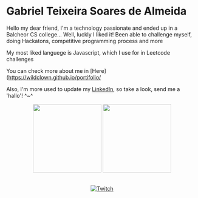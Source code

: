 # Gabriel Teixeira Soares de Almeida

Hello my dear friend, I'm a technology passionate and ended up in a Balcheor CS college... Well, luckly I liked it!
Been able to challenge myself, doing Hackatons, competitive programming process and more

My most liked languege is Javascript, which I use for in Leetcode challenges

You can check more about me in [Here](https://wildclown.github.io/portifolio/

Also, I'm more used to update my [LinkedIn](https://www.linkedin.com/in/gabrielteixeirasoares/), so take a look, send me a 'hallo'! ^~^

<div align="center">
  <p>
    <img height="180em" src="https://github-readme-stats.vercel.app/api?username=WildCLown&show_icons=true&theme=algolia&include_all_commits=true&count_private=true"/>
    <img height="180em" src="https://github-readme-stats.vercel.app/api/top-langs/?username=WildCLown&layout=compact&langs_count=7&theme=algolia"/>
  </p>
</div>
<div style="display: inline_block" align="center"><br>
  <a href="https://twitch.tv/wildclownbr">
    <img align="center" alt="Twitch" src="https://img.shields.io/badge/Twitch-9146FF?style=for-the-badge&logo=twitch&logoColor=white">
  </a>
</div>
